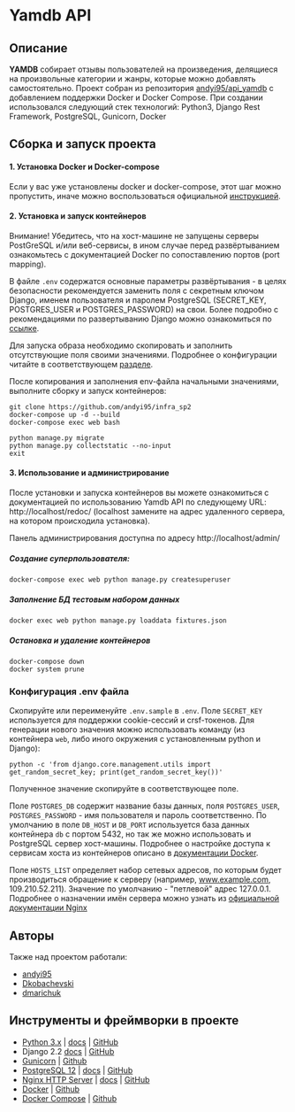 # Yamdb API
## Описание

**YAMDB** собирает отзывы пользователей на произведения, делящиеся на произвольные  категории и жанры, которые можно добавлять самостоятельно.
Проект собран из репозитория [andyi95/api_yamdb](https://github.com/andyi95/api_yamdb) с добавлением поддержки Docker и Docker Compose. При создании использовался следующий стек технологий: Python3, Django Rest Framework, PostgreSQL, Gunicorn, Docker

## Сборка и запуск проекта

#### 1. Установка Docker и Docker-compose

 Если у вас уже установлены docker и docker-compose, этот шаг можно пропустить, иначе можно воспользоваться официальной [инструкцией](https://docs.docker.com/engine/install/).
 
#### 2. Установка и запуск контейнеров

Внимание! Убедитесь, что на хост-машине не запущены серверы PostGreSQL и/или веб-сервисы, в ином случае перед развёртыванием ознакомьтесь с документацией Docker по сопоставлению портов (port mapping).

В файле `.env` содержатся основные параметры развёртывания - в целях безопасности рекомендуется заменить поля с секретным ключом Django, именем пользователя и паролем PostgreSQL (SECRET_KEY, POSTGRES_USER и POSTGRES_PASSWORD) на свои. Более подробно с рекомендациями по развертыванию Django можно ознакомиться по [ссылке](https://docs.djangoproject.com/en/3.2/howto/deployment/checklist/).

Для запуска образа необходимо скопировать и заполнить отсутствующие поля своими значениями. Подробнее о конфигурации читайте в соответствующем [разделе](###конфигурация-.env-файла).

После копирования и заполнения env-файла начальными значениями, выполните сборку и запуск контейнеров:
```shell
git clone https://github.com/andyi95/infra_sp2
docker-compose up -d --build
docker-compose exec web bash

python manage.py migrate
python manage.py collectstatic --no-input
exit
```

#### 3. Использование и администрирование

После установки и запуска контейнеров вы можете ознакомиться с документацией по использованию Yamdb API по следующему URL: http://localhost/redoc/ (localhost замените на адрес удаленного сервера, на котором происходила установка).

Панель администрирования доступна по адресу http://localhost/admin/

##### Создание суперпользователя:

```shell
docker-compose exec web python manage.py createsuperuser
```
##### Заполнение БД тестовым набором данных

```shell
docker exec web python manage.py loaddata fixtures.json
```

##### Остановка и удаление контейнеров

```shell
docker-compose down
docker system prune
```

### Конфигурация .env файла
 
 Скопируйте или переименуйте `.env.sample` в `.env`.
 Поле `SECRET_KEY` используется для поддержки cookie-сессий и crsf-токенов. Для генерации нового значения можно использовать команду (из контейнера `web`, либо иного окружения с установленным python и Django):
 ```shell
python -c 'from django.core.management.utils import get_random_secret_key; print(get_random_secret_key())'
``` 
Полученное значение скопируйте в соответствующее поле.

Поле `POSTGRES_DB` содержит название базы данных, поля `POSTGRES_USER`, `POSTGRES_PASSWORD` - имя пользователя и пароль соответственно. По умолчанию в поле `DB_HOST` и `DB_PORT` используется база данных контейнера `db` с портом 5432, но так же можно использовать и PostgreSQL сервер хост-машины. Подробнее о настройке доступа к сервисам хоста из контейнеров описано в [документации Docker](https://docs.docker.com/compose/networking/).

Поле `HOSTS_LIST` определяет набор сетевых адресов, по которым будет производиться обращение к серверу (например, www.example.com, 109.210.52.211). Значение по умолчанию - "петлевой" адрес 127.0.0.1. Подробнее о назначении имён сервера можно узнать из [официальной документации Nginx](https://nginx.org/ru/docs/http/server_names.html)

## Авторы

Также над проектом работали: 
 - [andyi95](https://github.com/andyi95)
 - [Dkobachevski](https://github.com/dmarichuk)
 - [dmarichuk](https://github.com/dmarichuk)
 
 ## Инструменты и фреймворки в проекте
 
 - [Python 3.x](https://www.python.org/) | [docs](https://docs.python.org/3/) | [GitHub](https://github.com/python/cpython/tree/3.8)
 - Django 2.2 [docs](https://docs.djangoproject.com/en/2.2/) | [GitHub](https://github.com/django/django/tree/stable/2.2.x)
 - [Gunicorn](https://gunicorn.org/) | [Github](https://github.com/benoitc/gunicorn)
 - [PostgreSQL 12](https://www.postgresql.org/) | [docs](https://www.postgresql.org/docs/12/index.html) | [GitHub](https://github.com/postgres/postgres/tree/REL_12_STABLE)
 - [Nginx HTTP Server](https://nginx.org/ru/) | [docs](https://nginx.org/ru/docs/) | [GitHub](https://github.com/nginx/nginx/tree/branches/stable-1.12)
 - [Docker](https://docs.docker.com/) | [Github](https://github.com/docker)
 - [Docker Compose](https://docs.docker.com/compose/) | [Github](https://github.com/docker/compose)
 